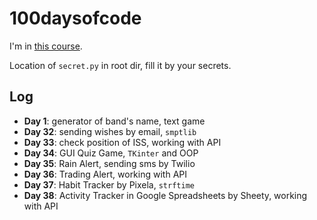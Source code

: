 # 100daysofcode

I'm in [this course](https://www.udemy.com/course/100-days-of-code/).

Location of `secret.py` in root dir, fill it by your secrets.

## Log

- **Day 1**: generator of band's name, text game
- **Day 32**: sending wishes by email, `smptlib`
- **Day 33**: check position of ISS, working with API
- **Day 34**: GUI Quiz Game, `TKinter` and OOP
- **Day 35**: Rain Alert, sending sms by Twilio
- **Day 36**: Trading Alert, working with API
- **Day 37**: Habit Tracker by Pixela, `strftime`
- **Day 38**: Activity Tracker in Google Spreadsheets by Sheety, working with API
